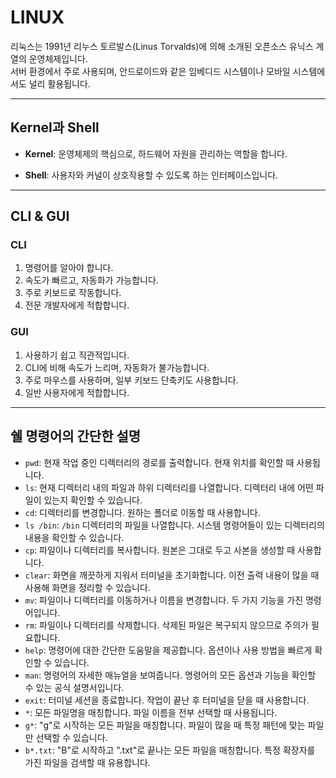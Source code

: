 # LINUX

리눅스는 1991년 리누스 토르발스(Linus Torvalds)에 의해 소개된 오픈소스 유닉스 계열의 운영체제입니다.  
서버 환경에서 주로 사용되며, 안드로이드와 같은 임베디드 시스템이나 모바일 시스템에서도 널리 활용됩니다.

---

## Kernel과 Shell

- **Kernel**: 운영체제의 핵심으로, 하드웨어 자원을 관리하는 역할을 합니다.

- **Shell**: 사용자와 커널이 상호작용할 수 있도록 하는 인터페이스입니다.

---

## CLI & GUI

### CLI

1. 명령어를 알아야 합니다.
2. 속도가 빠르고, 자동화가 가능합니다.
3. 주로 키보드로 작동합니다.
4. 전문 개발자에게 적합합니다.

### GUI

1. 사용하기 쉽고 직관적입니다.
2. CLI에 비해 속도가 느리며, 자동화가 불가능합니다.
3. 주로 마우스를 사용하며, 일부 키보드 단축키도 사용합니다.
4. 일반 사용자에게 적합합니다.

---

## 쉘 명령어의 간단한 설명

- `pwd`: 현재 작업 중인 디렉터리의 경로를 출력합니다. 현재 위치를 확인할 때 사용됩니다.
- `ls`: 현재 디렉터리 내의 파일과 하위 디렉터리를 나열합니다. 디렉터리 내에 어떤 파일이 있는지 확인할 수 있습니다.
- `cd`: 디렉터리를 변경합니다. 원하는 폴더로 이동할 때 사용합니다.
- `ls /bin`: `/bin` 디렉터리의 파일을 나열합니다. 시스템 명령어들이 있는 디렉터리의 내용을 확인할 수 있습니다.
- `cp`: 파일이나 디렉터리를 복사합니다. 원본은 그대로 두고 사본을 생성할 때 사용합니다.
- `clear`: 화면을 깨끗하게 지워서 터미널을 초기화합니다. 이전 출력 내용이 많을 때 사용해 화면을 정리할 수 있습니다.
- `mv`: 파일이나 디렉터리를 이동하거나 이름을 변경합니다. 두 가지 기능을 가진 명령어입니다.
- `rm`: 파일이나 디렉터리를 삭제합니다. 삭제된 파일은 복구되지 않으므로 주의가 필요합니다.
- `help`: 명령어에 대한 간단한 도움말을 제공합니다. 옵션이나 사용 방법을 빠르게 확인할 수 있습니다.
- `man`: 명령어의 자세한 매뉴얼을 보여줍니다. 명령어의 모든 옵션과 기능을 확인할 수 있는 공식 설명서입니다.
- `exit`: 터미널 세션을 종료합니다. 작업이 끝난 후 터미널을 닫을 때 사용합니다.
- `*`: 모든 파일명을 매칭합니다. 파일 이름을 전부 선택할 때 사용됩니다.
- `g*`: "g"로 시작하는 모든 파일을 매칭합니다. 파일이 많을 때 특정 패턴에 맞는 파일만 선택할 수 있습니다.
- `b*.txt`: "B"로 시작하고 ".txt"로 끝나는 모든 파일을 매칭합니다. 특정 확장자를 가진 파일을 검색할 때 유용합니다.
